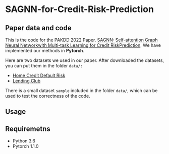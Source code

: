 # SAGNN-for-Credit-Risk-Prediction

## Paper data and code

This is the code for the PAKDD 2022 Paper. [SAGNN: Self-attention Graph Neural Networkwith Multi-task Learning for Credit RiskPrediction](). We have implemented our methods in **Pytorch**.

Here are two datasets we used in our paper. After downloaded the datasets, you can put them in the folder `data/:`

- [Home Credit Default Risk](https://www.kaggle.com/c/home-credit-default-risk/data)
- [Lending Club](https://www.kaggle.com/wordsforthewise/lending-club?select=accepted_2007_to_2018Q4.csv.gz)

There is a small dataset `sample` included in the folder `data/`, which can be used to test the correctness of the code.

## Usage

## Requiremetns

- Python 3.6
- Pytorch 1.1.0






